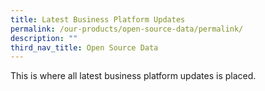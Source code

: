 ```yaml
---
title: Latest Business Platform Updates
permalink: /our-products/open-source-data/permalink/
description: ""
third_nav_title: Open Source Data
---
```

This is where all latest business platform updates is placed. 